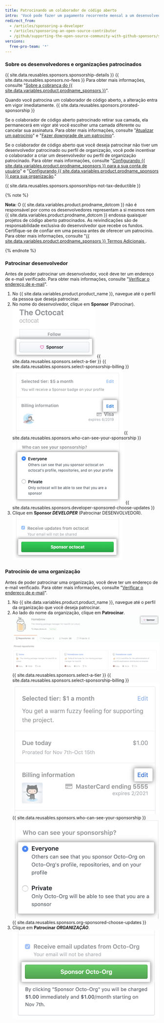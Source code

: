 ```yaml
---
title: Patrocinando um colaborador de código aberto
intro: 'Você pode fazer um pagamento recorrente mensal a um desenvolvedor ou uma organização que projeta, cria ou mantém projetos de código aberto dos quais você depende.'
redirect_from:
  - /articles/sponsoring-a-developer
  - /articles/sponsoring-an-open-source-contributor
  - /github/supporting-the-open-source-community-with-github-sponsors/sponsoring-a-developer
versions:
  free-pro-team: '*'
---
```


### Sobre os desenvolvedores e organizações patrocinados

{{ site.data.reusables.sponsors.sponsorship-details }} {{ site.data.reusables.sponsors.no-fees }} Para obter mais informações, consulte "[Sobre a cobrança do {{ site.data.variables.product.prodname_sponsors }}](/articles/about-billing-for-github-sponsors)".

Quando você patrocina um colaborador de código aberto, a alteração entra em vigor imediatamente. {{ site.data.reusables.sponsors.prorated-sponsorship }}

Se o colaborador de código aberto patrocinado retirar sua camada, ela permanecerá em vigor até você escolher uma camada diferente ou cancelar sua assinatura. Para obter mais informações, consulte "[Atualizar um patrocínio](/articles/upgrading-a-sponsorship)" e "[Fazer downgrade de um patrocínio](/articles/downgrading-a-sponsorship)".

Se o colaborador de código aberto que você deseja patrocinar não tiver um desenvolvedor patrocinado ou perfil de organização, você pode incentivar o colaborador a criar um desenvolvedor ou perfil de organização patrocinado. Para obter mais informações, consulte "[Configurando {{ site.data.variables.product.prodname_sponsors }} para a sua conta de usuário](/github/supporting-the-open-source-community-with-github-sponsors/setting-up-github-sponsors-for-your-user-account)" e "[Configurando {{ site.data.variables.product.prodname_sponsors }} para sua organização](/github/supporting-the-open-source-community-with-github-sponsors/setting-up-github-sponsors-for-your-organization)."

{{ site.data.reusables.sponsors.sponsorships-not-tax-deductible }}

{% note %}

**Nota:** O {{ site.data.variables.product.prodname_dotcom }} não é responsável por como os desenvolvedores representam a si mesmos nem {{ site.data.variables.product.prodname_dotcom }} endossa quaisquer projetos de código aberto patrocinados. As reivindicações são de responsabilidade exclusiva do desenvolvedor que recebe os fundos. Certifique-se de confiar em uma pessoa antes de oferecer um patrocínio. Para obter mais informações, consulte "[{{ site.data.variables.product.prodname_sponsors }} Termos Adicionais ](/github/site-policy/github-sponsors-additional-terms).

{% endnote %}

### Patrocinar desenvolvedor

Antes de poder patrocinar um desenvolvedor, você deve ter um endereço de e-mail verificado. Para obter mais informações, consulte "[Verificar o endereço de e-mail](/github/getting-started-with-github/verifying-your-email-address)".

1. No {{ site.data.variables.product.product_name }}, navegue até o perfil da pessoa que deseja patrocinar.
2. No nome do desenvolvedor, clique em **Sponsor** (Patrocinar). ![Botão Sponsor (Patrocinar)](/assets/images/help/profile/sponsor-button.png)
{{ site.data.reusables.sponsors.select-a-tier }}
{{ site.data.reusables.sponsors.select-sponsorship-billing }}
  ![Botão para editar pagamento](/assets/images/help/sponsors/edit-sponsorship-payment-button.png)
{{ site.data.reusables.sponsors.who-can-see-your-sponsorship }}
  ![Botões de opção para escolher quem pode ver seu patrocínio](/assets/images/help/sponsors/who-can-see-sponsorship.png)
{{ site.data.reusables.sponsors.developer-sponsored-choose-updates }}
7. Clique em **Sponsor _DEVELOPER_** (Patrocinar DESENVOLVEDOR). ![Botão Sponsor developer (desenvolvedor patrocinado)](/assets/images/help/sponsors/sponsor-developer-button.png)

### Patrocínio de uma organização

Antes de poder patrocinar uma organização, você deve ter um endereço de e-mail verificado. Para obter mais informações, consulte "[Verificar o endereço de e-mail](/github/getting-started-with-github/verifying-your-email-address)".

1. No {{ site.data.variables.product.product_name }}, navegue até o perfil da organização que você deseja patrocinar.
2. Ao lado do nome da organização, clique em **Patrocinar**. ![Botão Sponsor (Patrocinar)](/assets/images/help/sponsors/sponsor-org-button.png)
{{ site.data.reusables.sponsors.select-a-tier }}
{{ site.data.reusables.sponsors.select-sponsorship-billing }}
  ![Botão para editar pagamento](/assets/images/help/sponsors/edit-org-sponsorship-payment-button.png)
{{ site.data.reusables.sponsors.who-can-see-your-sponsorship }}
  ![Botões de opção para escolher quem pode ver seu patrocínio](/assets/images/help/sponsors/who-can-see-org-sponsorship.png)
{{ site.data.reusables.sponsors.org-sponsored-choose-updates }}
7. Clique em **Patrocinar _ORGANIZAÇÃO_**. ![Botão de Patrocinar organização ](/assets/images/help/sponsors/sponsor-org-confirm-button.png)
